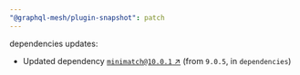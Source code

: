 ```yaml
---
"@graphql-mesh/plugin-snapshot": patch
---
```

dependencies updates:
  - Updated dependency [`minimatch@10.0.1` ↗︎](https://www.npmjs.com/package/minimatch/v/10.0.1) (from `9.0.5`, in `dependencies`)
